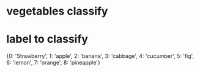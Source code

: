 # vegetables classify 

# label to classify 
{0: 'Strawberry', 1: 'apple', 2: 'banana', 3: 'cabbage', 4: 'cucumber',
5: 'fig', 6: 'lemon', 7: 'orange', 8: 'pineapple'}



